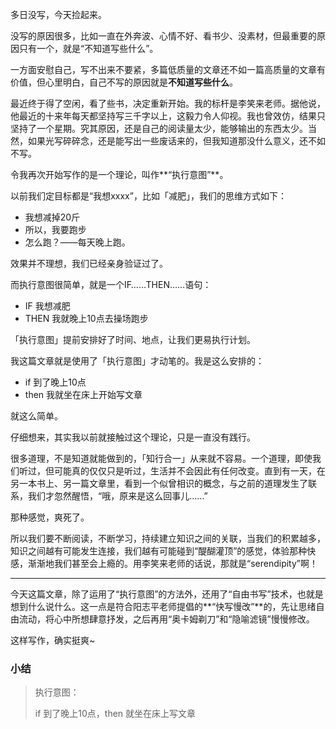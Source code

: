 多日没写，今天捡起来。

没写的原因很多，比如一直在外奔波、心情不好、看书少、没素材，但最重要的原因只有一个，就是“不知道写些什么”。

一方面安慰自己，写不出来不要紧，多篇低质量的文章还不如一篇高质量的文章有价值，但心里明白，自己不写的原因就是**不知道写些什么**。

最近终于得了空闲，看了些书，决定重新开始。我的标杆是李笑来老师。据他说，他最近的十来年每天都坚持写三千字以上，这毅力令人仰视。我也曾效仿，结果只坚持了一个星期。究其原因，还是自己的阅读量太少，能够输出的东西太少。当然，如果光写碎碎念，还是能写出一些废话来的，但我知道那没什么意义，还不如不写。

令我再次开始写作的是一个理论，叫作**“执行意图”**。

以前我们定目标都是“我想xxxx”，比如「减肥」，我们的思维方式如下：

- 我想减掉20斤
- 所以，我要跑步
- 怎么跑？——每天晚上跑。

效果并不理想，我们已经亲身验证过了。

而执行意图很简单，就是一个IF……THEN……语句：

- IF 我想减肥
- THEN 我就晚上10点去操场跑步

「执行意图」提前安排好了时间、地点，让我们更易执行计划。

我这篇文章就是使用了「执行意图」才动笔的。我是这么安排的：

- if 到了晚上10点
- then 我就坐在床上开始写文章

就这么简单。

仔细想来，其实我以前就接触过这个理论，只是一直没有践行。

很多道理，不是知道就能做到的，「知行合一」从来就不容易。一个道理，即使我们听过，但可能真的仅仅只是听过，生活并不会因此有任何改变。直到有一天，在另一本书上、另一篇文章里，看到一个似曾相识的概念，与之前的道理发生了联系，我们才忽然醒悟，“哦，原来是这么回事儿……”

那种感觉，爽死了。

所以我们要不断阅读，不断学习，持续建立知识之间的关联，当我们的积累越多，知识之间越有可能发生连接，我们越有可能碰到“醍醐灌顶”的感觉，体验那种快感，渐渐地我们甚至会上瘾的。用李笑来老师的话说，那就是“serendipity”啊！

------

今天这篇文章，除了运用了“执行意图”的方法外，还用了“自由书写”技术，也就是想到什么说什么。这一点是符合阳志平老师提倡的**“快写慢改”**的，先让思绪自由流动，将心中所想肆意抒发，之后再用“奥卡姆剃刀”和“隐喻滤镜”慢慢修改。

这样写作，确实挺爽~

### 小结

> 执行意图：
>
> if 到了晚上10点，then 就坐在床上写文章

